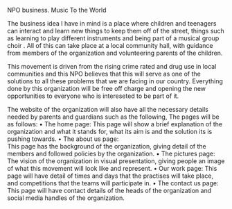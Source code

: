 NPO business. Music To the World

The business idea I have in mind is a place where children and teenagers can interact and learn new things to keep them off of the street, things such as learning to play different instruments and being part of a musical group choir . All of this can take place at a local community hall, with guidance from members of the organization and volunteering parents of the children.

This movement is driven from the rising crime rated and drug use in local communities and this NPO believes that this will serve as one of the solutions to all these problems that we are facing in our country. Everything done by this organization will be free off charge and opening the new opportunities to everyone who is intereseted to be part of it.

The website of the organization will also have all the necessary details needed by parents and guardians such as the following,
The pages will be as follows:
•	The home page:
 This page will show a brief explanation of the organization and what it stands for, what its aim is and the solution its is pushing towards.
•	The about us page:  
This page has the background of the organization, giving detail of the members and followed policies by the organization. 
•	The pictures page: 
The vision of the organization in visual presentation, giving people an image of what this movement will look like and represent.
•	Our work page: 
This page will have detail of times and days that the practises will take place, and competitions that the teams will participate in.
•	The contact us page:
This page will have contact details of the heads of the organization and social media handles of the organization.

